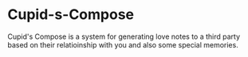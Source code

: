 # Cupid-s-Compose

Cupid's Compose is a system for generating love notes to a third party based on their relatioinship with you and also some special memories.
